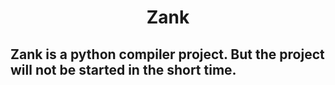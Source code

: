 # <center> Zank </center>
## Zank is a python compiler project. But the project will not be started in the short time.

